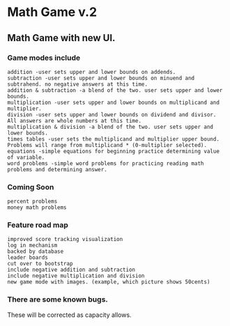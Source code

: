 Math Game v.2
========================

## Math Game with new UI. 

### Game modes include

    addition -user sets upper and lower bounds on addends.
    subtraction -user sets upper and lower bounds on minuend and subtrahend. no negative answers at this time.
	addition & subtraction -a blend of the two. user sets upper and lower bounds.
    multiplication -user sets upper and lower bounds on multiplicand and multiplier.
    division -user sets upper and lower bounds on dividend and divisor. All answers are whole numbers at this time.
	multiplication & division -a blend of the two. user sets upper and lower bounds.
    times tables -user sets the multiplicand and multiplier upper bound. Problems will range from multiplicand * (0-multiplier selected).
    equations -simple equations for beginning practice determining value of variable.
	word problems -simple word problems for practicing reading math problems and determining answer.
	
### Coming Soon

	percent problems
	money math problems
    
### Feature road map

    improved score tracking visualization
	log in mechanism
	backed by database
	leader boards
	cut over to bootstrap
	include negative addition and subtraction
	include negative multiplication and division
	new game mode with images. (example, which picture shows 50cents)
	
### There are some known bugs. 

These will be corrected as capacity allows.
	
